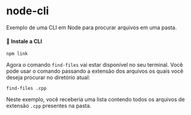 # node-cli
Exemplo de uma CLI em Node para procurar arquivos em uma pasta.

#### 💽 Instale a CLI
`npm link`

Agora o comando `find-files` vai estar disponível no seu terminal. Você pode usar o comando passando a extensão dos arquivos os quais você deseja procurar no diretório atual:

`find-files .cpp`

Neste exemplo, você receberia uma lista contendo todos os arquivos de extensão `.cpp` presentes na pasta.

